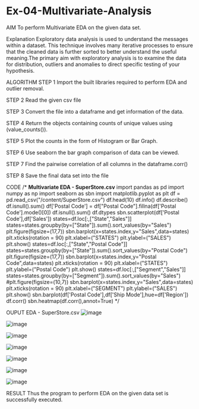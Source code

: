 # Ex-04-Multivariate-Analysis
AIM
To perform Multivariate EDA on the given data set.

Explanation
Exploratory data analysis is used to understand the messages within a dataset. This technique involves many iterative processes to ensure that the cleaned data is further sorted to better understand the useful meaning.The primary aim with exploratory analysis is to examine the data for distribution, outliers and anomalies to direct specific testing of your hypothesis.

ALGORITHM
STEP 1
Import the built libraries required to perform EDA and outlier removal.

STEP 2
Read the given csv file

STEP 3
Convert the file into a dataframe and get information of the data.

STEP 4
Return the objects containing counts of unique values using (value_counts()).

STEP 5
Plot the counts in the form of Histogram or Bar Graph.

STEP 6
Use seaborn the bar graph comparison of data can be viewed.

STEP 7
Find the pairwise correlation of all columns in the dataframe.corr()

STEP 8
Save the final data set into the file

CODE
/* 
**Multivariate EDA - SuperStore.csv**
import pandas as pd
import numpy as np
import seaborn as sbn
import matplotlib.pyplot as plt
df = pd.read_csv("/content/SuperStore.csv")
df.head(10)
df.info()
df.describe()
df.isnull().sum()
df['Postal Code'] = df["Postal Code"].fillna(df['Postal Code'].mode()[0])
df.isnull().sum()
df.dtypes
sbn.scatterplot(df['Postal Code'],df['Sales'])
states=df.loc[:,["State","Sales"]]
states=states.groupby(by=["State"]).sum().sort_values(by="Sales")
plt.figure(figsize=(17,7))
sbn.barplot(x=states.index,y="Sales",data=states)
plt.xticks(rotation = 90)
plt.xlabel=("STATES")
plt.ylabel=("SALES")
plt.show()
states=df.loc[:,["State","Postal Code"]]
states=states.groupby(by=["State"]).sum().sort_values(by="Postal Code")
plt.figure(figsize=(17,7))
sbn.barplot(x=states.index,y="Postal Code",data=states)
plt.xticks(rotation = 90)
plt.xlabel=("STATES")
plt.ylabel=("Postal Code")
plt.show()
states=df.loc[:,["Segment","Sales"]]
states=states.groupby(by=["Segment"]).sum().sort_values(by="Sales")
#plt.figure(figsize=(10,7))
sbn.barplot(x=states.index,y="Sales",data=states)
plt.xticks(rotation = 90)
plt.xlabel=("SEGMENT")
plt.ylabel=("SALES")
plt.show()
sbn.barplot(df['Postal Code'],df['Ship Mode'],hue=df['Region'])
df.corr()
sbn.heatmap(df.corr(),annot=True)
*/

OUPUT
EDA - SuperStore.csv
![image](https://user-images.githubusercontent.com/96919035/231137020-d415f833-dc3c-48a0-82b2-f6867769486f.png)

![image](https://user-images.githubusercontent.com/96919035/231137100-3c87c09b-c1f5-427a-9fa4-bb432e58accb.png)

![image](https://user-images.githubusercontent.com/96919035/231137215-93d69d34-9d04-41b5-a9bd-7f677a523810.png)

![image](https://user-images.githubusercontent.com/96919035/231137262-af80f0ec-35d6-40aa-ac15-53d01edc8665.png)

![image](https://user-images.githubusercontent.com/96919035/231137333-705bd2bd-35e1-41e2-907a-58f3eb8770bf.png)

![image](https://user-images.githubusercontent.com/96919035/231137416-ea77d4dd-09ca-4b16-8446-2e7edd97286b.png)

![image](https://user-images.githubusercontent.com/96919035/231137480-8ae9a26c-a990-4104-9b96-e8284ba6657c.png)

RESULT
Thus the program to perform EDA on the given data set is successfully executed.

